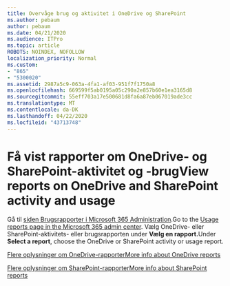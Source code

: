```yaml
---
title: Overvåge brug og aktivitet i OneDrive og SharePoint
ms.author: pebaum
author: pebaum
ms.date: 04/21/2020
ms.audience: ITPro
ms.topic: article
ROBOTS: NOINDEX, NOFOLLOW
localization_priority: Normal
ms.custom:
- "865"
- "5300020"
ms.assetid: 2987a5c9-063a-4fa1-af03-951f7f1750a8
ms.openlocfilehash: 669599f5ab0195a05c290a2e857b60e1ea3165d8
ms.sourcegitcommit: 55eff703a17e500681d8fa6a87eb067019ade3cc
ms.translationtype: MT
ms.contentlocale: da-DK
ms.lasthandoff: 04/22/2020
ms.locfileid: "43713748"
---
```

# <a name="view-reports-on-onedrive-and-sharepoint-activity-and-usage"></a><span data-ttu-id="00a4a-102">Få vist rapporter om OneDrive- og SharePoint-aktivitet og -brug</span><span class="sxs-lookup"><span data-stu-id="00a4a-102">View reports on OneDrive and SharePoint activity and usage</span></span>

<span data-ttu-id="00a4a-103">Gå til [siden Brugsrapporter i Microsoft 365 Administration](https://admin.microsoft.com/AdminPortal/Home).</span><span class="sxs-lookup"><span data-stu-id="00a4a-103">Go to the [Usage reports page in the Microsoft 365 admin center](https://admin.microsoft.com/AdminPortal/Home).</span></span> <span data-ttu-id="00a4a-104">Vælg OneDrive- eller SharePoint-aktivitets- eller brugsrapporten under **Vælg en rapport.**</span><span class="sxs-lookup"><span data-stu-id="00a4a-104">Under **Select a report**, choose the OneDrive or SharePoint activity or usage report.</span></span>
  
[<span data-ttu-id="00a4a-105">Flere oplysninger om OneDrive-rapporter</span><span class="sxs-lookup"><span data-stu-id="00a4a-105">More info about OneDrive reports</span></span>](https://go.microsoft.com/fwlink/?linkid=875239)
  
[<span data-ttu-id="00a4a-106">Flere oplysninger om SharePoint-rapporter</span><span class="sxs-lookup"><span data-stu-id="00a4a-106">More info about SharePoint reports</span></span>](https://go.microsoft.com/fwlink/?linkid=875240)
  
